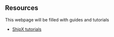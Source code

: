 ## Resources

This webpage will be filled with guides and tutorials

- [ShipX tutorials](momchil-terziev.github.io/resources/Working-with-shipx-title)
